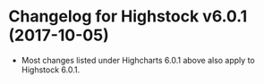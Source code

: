 # Changelog for Highstock v6.0.1 (2017-10-05)
        
- Most changes listed under Highcharts 6.0.1 above also apply to Highstock 6.0.1.